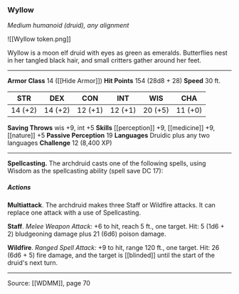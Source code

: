 ### Wyllow
_Medium humanoid (druid), any alignment_

![[Wyllow token.png]]

Wyllow is a moon elf druid with eyes as green as emeralds. Butterflies nest in her tangled black hair, and small critters gather around her feet.






---

**Armor Class** 14 ([[Hide Armor]])
**Hit Points** 154 (28d8 + 28)
**Speed** 30 ft.

| STR     | DEX     | CON     | INT     | WIS     | CHA     |
|---------|---------|---------|---------|---------|---------|
| 14 (+2) | 14 (+2) | 12 (+1) | 12 (+1) | 20 (+5) | 11 (+0) |

**Saving Throws** wis +9, int +5
**Skills** [[perception]] +9, [[medicine]] +9, [[nature]] +5
**Passive Perception** 19
**Languages** Druidic plus any two languages
**Challenge** 12 (8,400 XP)

---

**Spellcasting.** The archdruid casts one of the following spells, using Wisdom as the spellcasting ability (spell save DC 17):

##### Actions
**Multiattack**. The archdruid makes three Staff or Wildfire attacks. It can replace one attack with a use of Spellcasting.

**Staff**. _Melee Weapon Attack:_ +6 to hit, reach 5 ft., one target. Hit: 5 (1d6 + 2) bludgeoning damage plus 21 (6d6) poison damage.

**Wildfire**. _Ranged Spell Attack:_ +9 to hit, range 120 ft., one target. Hit: 26 (6d6 + 5) fire damage, and the target is [[blinded]] until the start of the druid's next turn.


---

Source: [[WDMM]], page 70